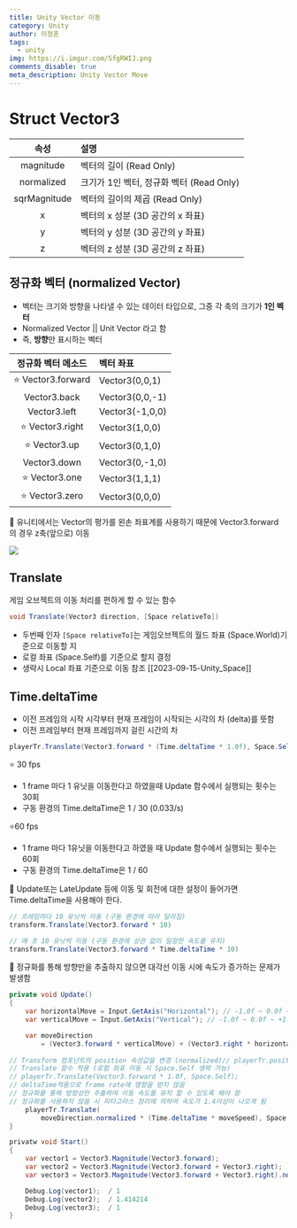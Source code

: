 ```yaml
---
title: Unity Vector 이동
category: Unity
author: 이정훈
tags:
  - unity
img: https://i.imgur.com/SfgRWIJ.png
comments_disable: true
meta_description: Unity Vector Move
---
```



# Struct Vector3

|속성|설명|
|:--:|:--|
|magnitude|벡터의 길이 (Read Only)|
|normalized|크기가 1인 벡터, 정규화 벡터 (Read Only)|
|sqrMagnitude|벡터의 길이의 제곱 (Read Only)|
|x|벡터의 x 성분 (3D 공간의 x 좌표)|
|y|벡터의 y 성분 (3D 공간의 y 좌표)|
|z|벡터의 z 성분 (3D 공간의 z 좌표)|


## 정규화 벡터 (normalized Vector)
- 벡터는 크기와 방향을 나타낼 수 있는 데이터 타입으로, 그중 각 축의 크기가 **1인 벡터**
- Normalized Vector || Unit Vector 라고 함
- 즉, **방향**만 표시하는 벡터

|정규화 벡터 메소드|벡터 좌표|
|:--:|:--|
|⭐️ Vector3.forward|Vector3(0,0,1)|
|Vector3.back|Vector3(0,0,-1)|
|Vector3.left|Vector3(-1,0,0)|
|⭐️ Vector3.right|Vector3(1,0,0)|
|⭐️ Vector3.up|Vector3(0,1,0)|
|Vector3.down|Vector3(0,-1,0)|
|⭐️ Vector3.one|Vector3(1,1,1)|
|⭐️ Vector3.zero|Vector3(0,0,0)|

🌟 유니티에서는 Vector의 평가를 왼손 좌표계를 사용하기 때문에 Vector3.forward 의 경우 z축(앞으로) 이동

![](https://i.imgur.com/kH49xwb.png)

## Translate

게임 오브젝트의 이동 처리를 편하게 할 수 있는 함수
```csharp
void Translate(Vector3 direction, [Space relativeTo])
```

- 두번째 인자 `[Space relativeTo]`는 게임오브젝트의 월드 좌표 (Space.World)기준으로 이동할 지 
- 로컬 좌표 (Space.Self)를 기준으로 할지 결정 
- 생략시 Local 좌표 기준으로 이동 
참조 [[2023-09-15-Unity_Space]]

## Time.deltaTime

- 이전 프레임의 시작 시각부터 현재 프레임이 시작되는 시각의 차 (delta)를 뜻함
- 이전 프레임부터 현재 프레임까지 걸린 시간의 차

```csharp
playerTr.Translate(Vector3.forward * (Time.deltaTime * 1.0f), Space.Self);
```

⭐️ 30 fps
- 1 frame 마다 1 유닛을 이동한다고 하였을때 Update 함수에서 실행되는 횟수는 30회
- 구동 환경의 Time.deltaTime은 1 / 30 (0.033/s)

⭐️60 fps
- 1 frame 마다 1유닛을 이동한다고 하였을 때 Update 함수에서 실행되는 횟수는 60회
- 구동 환경의 Time.deltaTime은 1 / 60 

🌟 Update또는 LateUpdate 등에 이동 및 회전에 대한 설정이 들어가면 Time.deltaTime을 사용해야 한다.
```csharp
// 프레임마다 10 유닛씩 이동 (구동 환경에 따라 달라짐)
transform.Translate(Vector3.forward * 10)

// 매 초 10 유닛씩 이동 (구동 환경에 상관 없이 일정한 속도를 유지)
transform.Translate(Vector3.forward * Time.deltaTime * 10)
```

🌟 정규화를 통해 방향만을 추출하지 않으면 대각선 이동 시에 속도가 증가하는 문제가 발생함
```csharp
private void Update()  
{  
	var horizontalMove = Input.GetAxis("Horizontal"); // -1.0f ~ 0.0f ~ +1.0f;  
	var verticalMove = Input.GetAxis("Vertical"); // -1.0f ~ 0.0f ~ +1.0f;  

	var moveDirection 
		= (Vector3.forward * verticalMove) + (Vector3.right * horizontalMove);  
  
// Transform 컴포넌트의 position 속성값을 변경 (normalized)// playerTr.position += Vector3.forward * 1;  
// Translate 함수 적용 (로컬 좌표 이동 시 Space.Self 생략 가능)  
// playerTr.Translate(Vector3.forward * 1.0f, Space.Self);  
// deltaTime적용으로 frame rate에 영향을 받지 않음  
// 정규화를 통해 방향성만 추출하여 이동 속도를 유지 할 수 있도록 해야 함  
// 정규화를 사용하지 않을 시 피타고라스 정리에 의하여 속도가 1.4이상이 나오게 됨  
	playerTr.Translate(
		moveDirection.normalized * (Time.deltaTime * moveSpeed), Space.Self);  
}
```

```csharp
privatw void Start()
{
	var vector1 = Vector3.Magnitude(Vector3.forward);
	var vector2 = Vector3.Magnitude(Vector3.forward + Vector3.right);
	var vector3 = Vector3.Magnitude(Vector3.forward + Vector3.right).normalized;

	Debug.Log(vector1);  / 1
	Debug.Log(vector2);  / 1.414214
	Debug.Log(vector3);  / 1
}
```


